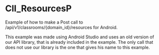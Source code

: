 ClI_ResourcesP
================

Example of how to make a Post call to /api/v1/classrooms/{domain_id}/resources for Android.

This example was made using Android Studio and uses an old version of our API library, that is already included in the example. The only call that does not use our library is the one that gives his name to this example.



